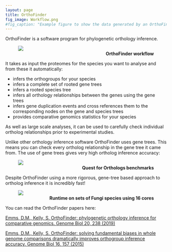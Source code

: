 ```yaml
---
layout: page
title: OrthoFinder
fig_image: Workflow.png
#fig_caption: "Example figure to show the data generated by an OrthoFinder run"
---
```

OrthoFinder is a software program for phylogenetic orthology inference. 

<figure>
<img src="{{ site.github.url }}/assets/img/Workflow.png">
<figcaption>
    <div align="right"><b>OrthoFinder workflow</b></div>
</figcaption>
</figure>

It takes as input the proteomes for the species you want to analyse and from these it automatically:
* infers the orthogroups for your species
* infers a complete set of rooted gene trees
* infers a rooted species tree
* infers all orthology relationships between the genes using the gene trees
* infers gene duplication events and cross references them to the corresponding nodes on the gene and species trees
* provides comparative genomics statistics for your species

As well as large scale analyses, it can be used to carefully check individual ortholog relationships prior to experimental studies. 

Unlike other orthology inference software OrthoFinder uses gene trees. This means you can check every ortholog relationship in the gene tree it came from. The use of gene trees gives very high ortholog inference accuracy: 

<figure>
<img src="{{ site.github.url }}/assets/img/Accuracy.png">
<figcaption>
    <div align="right"><b>Quest for Orthologs benchmarks</b></div>
</figcaption>
</figure>

Despite OrthoFinder using a more rigorous, gene-tree based approach to ortholog inference it is incredibly fast! 

<figure>
<img src="{{ site.github.url }}/assets/img/Runtime.png">
<figcaption>
    <div align="right"><b>Runtime on sets of Fungi species using 16 cores</b></div>
</figcaption>
</figure>

You can read the OrthoFinder papers here:

[Emms, D.M., Kelly, S. OrthoFinder: phylogenetic orthology inference for comparative genomics. Genome Biol 20, 238 (2019)](https://doi.org/10.1186/s13059-019-1832-y)

[Emms, D.M., Kelly, S. OrthoFinder: solving fundamental biases in whole genome comparisons dramatically improves orthogroup inference accuracy. Genome Biol 16, 157 (2015)](https://doi.org/10.1186/s13059-015-0721-2)